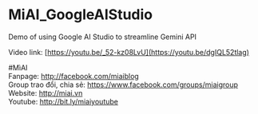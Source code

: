 # MiAI_GoogleAIStudio
Demo of using Google AI Studio to streamline Gemini API

Video link:  [https://youtu.be/_52-kz08LvU](https://youtu.be/dgIQL52tlag)

#MìAI <br>
Fanpage: http://facebook.com/miaiblog<br>
Group trao đổi, chia sẻ: https://www.facebook.com/groups/miaigroup<br>
Website: http://miai.vn<br>
Youtube: http://bit.ly/miaiyoutube<br> 

